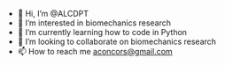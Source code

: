 - 👋 Hi, I’m @ALCDPT
- 👀 I’m interested in biomechanics research
- 🌱 I’m currently learning how to code in Python
- 💞️ I’m looking to collaborate on biomechanics research
- 📫 How to reach me aconcors@gmail.com

<!---
ALCDPT/ALCDPT is a ✨ special ✨ repository because its `README.md` (this file) appears on your GitHub profile.
You can click the Preview link to take a look at your changes.
--->

